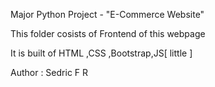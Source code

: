 Major Python Project - "E-Commerce Website"

This folder cosists of Frontend of this webpage

It is built of HTML ,CSS ,Bootstrap,JS[ little ]

Author : Sedric F R
